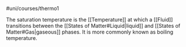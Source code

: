 #uni/courses/thermo1 

The saturation temperature is the [[Temperature]] at which a [[Fluid]] transitions between the [[States of Matter#Liquid|liquid]] and [[States of Matter#Gas|gaseous]] phases. It is more commonly known as boiling temperature.